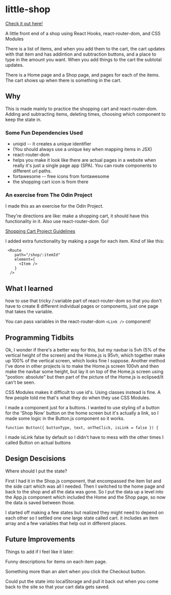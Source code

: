 # little-shop

[Check it out here!](https://mbeckdev.github.io/little-shop/)

A little front end of a shop using React Hooks, react-router-dom, and CSS Modules

There is a list of items, and when you add them to the cart, the cart updates with that item and has addintion and subtraction buttons, and a place to type in the amount you want. When you add things to the cart the subtotal updates.

There is a Home page and a Shop page, and pages for each of the items. The cart shows up when there is something in the cart.

## Why

This is made mainly to practice the shopping cart and react-router-dom. Adding and subtracting items,
deleting times, choosing which component to keep the state in.

### Some Fun Dependencies Used

* uniqid -- it creates a unique identifier 
 * (You should always use a unique key when mapping items in JSX)
* react-router-dom 
 * helps you make it look like there are actual pages in a website when really it's just
a single page app (SPA). You can route components to different url paths.
* fortawesome -- free icons from fontawesome
 * the shopping cart icon is from there
 
### An exercise from The Odin Project
I made this as an exercise for the Odin Project.

They're directions are like: make a shopping cart, it should have this functionality in it. Also use react-router-dom. Go!

[Shopping Cart Project Guidelines](https://www.theodinproject.com/paths/full-stack-javascript/courses/javascript/lessons/shopping-cart)

I added extra functionality by making a page for each item. 
Kind of like this:
```
 <Route
    path="/shop/:itemId"
    element={
      <Item />
    }
  />
```
## What I learned
how to use that tricky /:variable part of react-router-dom so that you don't have to create 8 different individual pages or components, just one page that takes the variable.

You can pass variables in the react-router-dom `<Link />` component!
## Programming Tidbits

Ok, I wonder if there's a better way for this, but my navbar is 5vh (5% of the vertical height of the screen) and the Home.js is 95vh, which together make up 100% of the vertical screen, which looks fine I suppose.    Another method I've done in other projects is to make the Home.js screen 100vh and then make the navbar some height, but lay it on top of the Home.js screen using "postion: absolute"  but then part of the picture of the Home.js is eclipsed/it can't be seen.

CSS Modules makes it difficult to use id's. Using classes instead is fine. A few people told me that's what they do when they use CSS Modules.

I made a component just for a buttons. I wanted to use styling of a button for the 'Shop Now' button on the home screen but it's actually a link, so I made some logic in the Button.js component so it works.


```function Button({ buttonType, text, onTheClick, isLink = false }) {```

I made isLink false by default so I didn't have to mess with the other times I called Button on actual buttons

## Design Descisions
Where should I put the state?

First I had it in the Shop.js component, that encompassed the item list and the side cart which was all I needed.  Then I switched to the home page and back to the shop and all the data was gone. So I put the data up a level into the App.js component which included the Home and the Shop page, so now the data is saved between those.

I started off making a few states but realized they might need to depend on each other so I settled one one large state called cart. it includes an item array and a few variables that help out in different places.

## Future Improvements
Things to add if I feel like it later:

Funny descriptions for items on each item page.

Something more than an alert when you click the Checkout button.

Could put the state into localStorage and pull it back out when you come back to the site so that your cart data gets saved.
